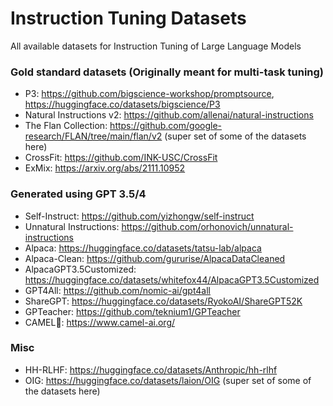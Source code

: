 # Instruction Tuning Datasets
All available datasets for Instruction Tuning of Large Language Models

### Gold standard datasets (Originally meant for multi-task tuning)
- P3: https://github.com/bigscience-workshop/promptsource, https://huggingface.co/datasets/bigscience/P3
- Natural Instructions v2: https://github.com/allenai/natural-instructions
- The Flan Collection: https://github.com/google-research/FLAN/tree/main/flan/v2 (super set of some of the datasets here)
- CrossFit: https://github.com/INK-USC/CrossFit
- ExMix: https://arxiv.org/abs/2111.10952


### Generated using GPT 3.5/4

- Self-Instruct: https://github.com/yizhongw/self-instruct
- Unnatural Instructions: https://github.com/orhonovich/unnatural-instructions
- Alpaca: https://huggingface.co/datasets/tatsu-lab/alpaca
- Alpaca-Clean: https://github.com/gururise/AlpacaDataCleaned
- AlpacaGPT3.5Customized: https://huggingface.co/datasets/whitefox44/AlpacaGPT3.5Customized
- GPT4All: https://github.com/nomic-ai/gpt4all
- ShareGPT: https://huggingface.co/datasets/RyokoAI/ShareGPT52K
- GPTeacher: https://github.com/teknium1/GPTeacher
- CAMEL🐪: https://www.camel-ai.org/

### Misc
- HH-RLHF: https://huggingface.co/datasets/Anthropic/hh-rlhf
- OIG: https://huggingface.co/datasets/laion/OIG (super set of some of the datasets here)



